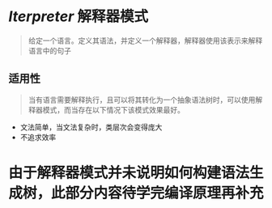 # ***Iterpreter*** 解释器模式
>给定一个语言。定义其语法，并定义一个解释器，解释器使用该表示来解释语言中的句子

## 适用性
>当有语言需要解释执行，且可以将其转化为一个抽象语法树时，可以使用解释器模式，而当存在以下情况下该模式效果最好。
* 文法简单，当文法复杂时，类层次会变得庞大
* 不追求效率


# 由于解释器模式并未说明如何构建语法生成树，此部分内容待学完编译原理再补充



